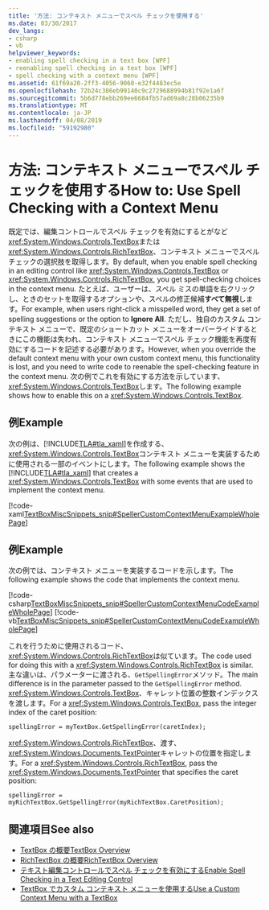 ```yaml
---
title: '方法: コンテキスト メニューでスペル チェックを使用する'
ms.date: 03/30/2017
dev_langs:
- csharp
- vb
helpviewer_keywords:
- enabling spell checking in a text box [WPF]
- reenabling spell checking in a text box [WPF]
- spell checking with a context menu [WPF]
ms.assetid: 61f69a20-2ff3-4056-9060-e32f4483ec5e
ms.openlocfilehash: 72b24c386eb99140c9c2729688994b81f92e1a6f
ms.sourcegitcommit: 5b6d778ebb269ee6684fb57ad69a8c28b06235b9
ms.translationtype: MT
ms.contentlocale: ja-JP
ms.lasthandoff: 04/08/2019
ms.locfileid: "59192980"
---
```

# <a name="how-to-use-spell-checking-with-a-context-menu"></a><span data-ttu-id="f1369-102">方法: コンテキスト メニューでスペル チェックを使用する</span><span class="sxs-lookup"><span data-stu-id="f1369-102">How to: Use Spell Checking with a Context Menu</span></span>
<span data-ttu-id="f1369-103">既定では、編集コントロールでスペル チェックを有効にするとがなど<xref:System.Windows.Controls.TextBox>または<xref:System.Windows.Controls.RichTextBox>、コンテキスト メニューでスペル チェックの選択肢を取得します。</span><span class="sxs-lookup"><span data-stu-id="f1369-103">By default, when you enable spell checking in an editing control like <xref:System.Windows.Controls.TextBox> or <xref:System.Windows.Controls.RichTextBox>, you get spell-checking choices in the context menu.</span></span> <span data-ttu-id="f1369-104">たとえば、ユーザーは、スペル ミスの単語を右クリックし、ときのセットを取得するオプションや、スペルの修正候補**すべて無視**します。</span><span class="sxs-lookup"><span data-stu-id="f1369-104">For example, when users right-click a misspelled word, they get a set of spelling suggestions or the option to **Ignore All**.</span></span> <span data-ttu-id="f1369-105">ただし、独自のカスタム コンテキスト メニューで、既定のショートカット メニューをオーバーライドするときにこの機能は失われ、コンテキスト メニューでスペル チェック機能を再度有効にするコードを記述する必要があります。</span><span class="sxs-lookup"><span data-stu-id="f1369-105">However, when you override the default context menu with your own custom context menu, this functionality is lost, and you need to write code to reenable the spell-checking feature in the context menu.</span></span> <span data-ttu-id="f1369-106">次の例でこれを有効にする方法を示しています、<xref:System.Windows.Controls.TextBox>します。</span><span class="sxs-lookup"><span data-stu-id="f1369-106">The following example shows how to enable this on a <xref:System.Windows.Controls.TextBox>.</span></span>  
  
## <a name="example"></a><span data-ttu-id="f1369-107">例</span><span class="sxs-lookup"><span data-stu-id="f1369-107">Example</span></span>  
 <span data-ttu-id="f1369-108">次の例は、[!INCLUDE[TLA#tla_xaml](../../../../includes/tlasharptla-xaml-md.md)]を作成する、<xref:System.Windows.Controls.TextBox>コンテキスト メニューを実装するために使用される一部のイベントにします。</span><span class="sxs-lookup"><span data-stu-id="f1369-108">The following example shows the [!INCLUDE[TLA#tla_xaml](../../../../includes/tlasharptla-xaml-md.md)] that creates a <xref:System.Windows.Controls.TextBox> with some events that are used to implement the context menu.</span></span>  
  
 [!code-xaml[TextBoxMiscSnippets_snip#SpellerCustomContextMenuExampleWholePage](~/samples/snippets/csharp/VS_Snippets_Wpf/TextBoxMiscSnippets_snip/csharp/speller_custom_context_menu.xaml#spellercustomcontextmenuexamplewholepage)]  
  
## <a name="example"></a><span data-ttu-id="f1369-109">例</span><span class="sxs-lookup"><span data-stu-id="f1369-109">Example</span></span>  
 <span data-ttu-id="f1369-110">次の例では、コンテキスト メニューを実装するコードを示します。</span><span class="sxs-lookup"><span data-stu-id="f1369-110">The following example shows the code that implements the context menu.</span></span>  
  
 [!code-csharp[TextBoxMiscSnippets_snip#SpellerCustomContextMenuCodeExampleWholePage](~/samples/snippets/csharp/VS_Snippets_Wpf/TextBoxMiscSnippets_snip/csharp/speller_custom_context_menu.xaml.cs#spellercustomcontextmenucodeexamplewholepage)]
 [!code-vb[TextBoxMiscSnippets_snip#SpellerCustomContextMenuCodeExampleWholePage](~/samples/snippets/visualbasic/VS_Snippets_Wpf/TextBoxMiscSnippets_snip/visualbasic/speller_custom_context_menu.xaml.vb#spellercustomcontextmenucodeexamplewholepage)]  
  
 <span data-ttu-id="f1369-111">これを行うために使用されるコード、<xref:System.Windows.Controls.RichTextBox>は似ています。</span><span class="sxs-lookup"><span data-stu-id="f1369-111">The code used for doing this with a <xref:System.Windows.Controls.RichTextBox> is similar.</span></span> <span data-ttu-id="f1369-112">主な違いは、パラメーターに渡される、`GetSpellingError`メソッド。</span><span class="sxs-lookup"><span data-stu-id="f1369-112">The main difference is in the parameter passed to the `GetSpellingError` method.</span></span> <span data-ttu-id="f1369-113"><xref:System.Windows.Controls.TextBox>、キャレット位置の整数インデックスを渡します。</span><span class="sxs-lookup"><span data-stu-id="f1369-113">For a <xref:System.Windows.Controls.TextBox>, pass the integer index of the caret position:</span></span>  
  
 `spellingError = myTextBox.GetSpellingError(caretIndex);`  
  
 <span data-ttu-id="f1369-114"><xref:System.Windows.Controls.RichTextBox>、渡す、<xref:System.Windows.Documents.TextPointer>キャレットの位置を指定します。</span><span class="sxs-lookup"><span data-stu-id="f1369-114">For a <xref:System.Windows.Controls.RichTextBox>, pass the <xref:System.Windows.Documents.TextPointer> that specifies the caret position:</span></span>  
  
 `spellingError = myRichTextBox.GetSpellingError(myRichTextBox.CaretPosition);`  
  
## <a name="see-also"></a><span data-ttu-id="f1369-115">関連項目</span><span class="sxs-lookup"><span data-stu-id="f1369-115">See also</span></span>

- [<span data-ttu-id="f1369-116">TextBox の概要</span><span class="sxs-lookup"><span data-stu-id="f1369-116">TextBox Overview</span></span>](textbox-overview.md)
- [<span data-ttu-id="f1369-117">RichTextBox の概要</span><span class="sxs-lookup"><span data-stu-id="f1369-117">RichTextBox Overview</span></span>](richtextbox-overview.md)
- [<span data-ttu-id="f1369-118">テキスト編集コントロールでスペル チェックを有効にする</span><span class="sxs-lookup"><span data-stu-id="f1369-118">Enable Spell Checking in a Text Editing Control</span></span>](how-to-enable-spell-checking-in-a-text-editing-control.md)
- [<span data-ttu-id="f1369-119">TextBox でカスタム コンテキスト メニューを使用する</span><span class="sxs-lookup"><span data-stu-id="f1369-119">Use a Custom Context Menu with a TextBox</span></span>](how-to-use-a-custom-context-menu-with-a-textbox.md)
